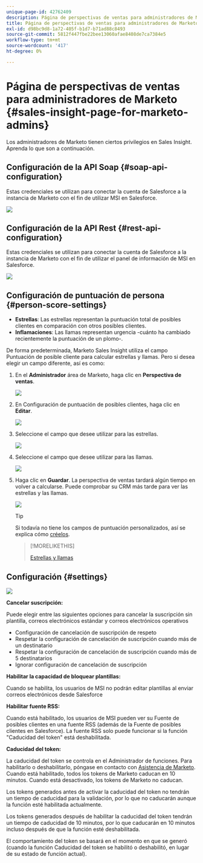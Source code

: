 ```yaml
---
unique-page-id: 42762409
description: Página de perspectivas de ventas para administradores de Marketo - Documentos de Marketo - Documentación del producto
title: Página de perspectivas de ventas para administradores de Marketo
exl-id: d98bc9d8-1a72-405f-b1d7-b71ad88c8493
source-git-commit: 5812f447fbe22bee13060afae8408de7ca7384e5
workflow-type: tm+mt
source-wordcount: '417'
ht-degree: 0%

---
```


# Página de perspectivas de ventas para administradores de Marketo {#sales-insight-page-for-marketo-admins}

Los administradores de Marketo tienen ciertos privilegios en Sales Insight. Aprenda lo que son a continuación.

## Configuración de la API Soap {#soap-api-configuration}

Estas credenciales se utilizan para conectar la cuenta de Salesforce a la instancia de Marketo con el fin de utilizar MSI en Salesforce.

![](assets/one-1.png)

## Configuración de la API Rest {#rest-api-configuration}

Estas credenciales se utilizan para conectar la cuenta de Salesforce a la instancia de Marketo con el fin de utilizar el panel de información de MSI en Salesforce.

![](assets/two-1.png)

## Configuración de puntuación de persona {#person-score-settings}

* **Estrellas**: Las estrellas representan la puntuación total de posibles clientes en comparación con otros posibles clientes.
* **Inflamaciones**: Las llamas representan urgencia -cuánto ha cambiado recientemente la puntuación de un plomo-.

De forma predeterminada, Marketo Sales Insight utiliza el campo Puntuación de posible cliente para calcular estrellas y llamas. Pero si desea elegir un campo diferente, así es como:

1. En el **Administrador** área de Marketo, haga clic en **Perspectiva de ventas**.

   ![](assets/four.png)

1. En Configuración de puntuación de posibles clientes, haga clic en **Editar**.

   ![](assets/five.png)

1. Seleccione el campo que desee utilizar para las estrellas.

   ![](assets/six.png)

1. Seleccione el campo que desee utilizar para las llamas.

   ![](assets/seven.png)

1. Haga clic en **Guardar**. La perspectiva de ventas tardará algún tiempo en volver a calcularse. Puede comprobar su CRM más tarde para ver las estrellas y las llamas.

   ![](assets/eight.png)

   >[!TIP]
   >
   >Si todavía no tiene los campos de puntuación personalizados, así se explica cómo [créelos](/help/marketo/product-docs/administration/field-management/create-a-custom-field-in-marketo.md).

   >[!MORELIKETHIS]
   >
   >[Estrellas y llamas](/help/marketo/product-docs/marketo-sales-insight/msi-for-salesforce/features/stars-and-flames/customize-stars-and-flames.md)

## Configuración {#settings}

![](assets/nine.png)

**Cancelar suscripción:**

Puede elegir entre las siguientes opciones para cancelar la suscripción sin plantilla, correos electrónicos estándar y correos electrónicos operativos

* Configuración de cancelación de suscripción de respeto
* Respetar la configuración de cancelación de suscripción cuando más de un destinatario
* Respetar la configuración de cancelación de suscripción cuando más de 5 destinatarios
* Ignorar configuración de cancelación de suscripción

**Habilitar la capacidad de bloquear plantillas:**

Cuando se habilita, los usuarios de MSI no podrán editar plantillas al enviar correos electrónicos desde Salesforce

**Habilitar fuente RSS:**

Cuando está habilitado, los usuarios de MSI pueden ver su Fuente de posibles clientes en una fuente RSS (además de la Fuente de posibles clientes en Salesforce). La fuente RSS solo puede funcionar si la función &quot;Caducidad del token&quot; está deshabilitada.

**Caducidad del token:**

La caducidad del token se controla en el Administrador de funciones. Para habilitarlo o deshabilitarlo, póngase en contacto con [Asistencia de Marketo](https://nation.marketo.com/t5/Support/ct-p/Support). Cuando está habilitado, todos los tokens de Marketo caducan en 10 minutos. Cuando está desactivado, los tokens de Marketo no caducan.

Los tokens generados antes de activar la caducidad del token no tendrán un tiempo de caducidad para la validación, por lo que no caducarán aunque la función esté habilitada actualmente.

Los tokens generados después de habilitar la caducidad del token tendrán un tiempo de caducidad de 10 minutos, por lo que caducarán en 10 minutos incluso después de que la función esté deshabilitada.

El comportamiento del token se basará en el momento en que se generó (cuando la función Caducidad del token se habilitó o deshabilitó, en lugar de su estado de función actual).
